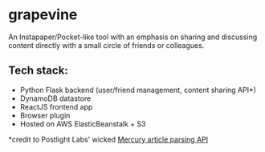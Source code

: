 # grapevine

An Instapaper/Pocket-like tool with an emphasis on sharing and discussing content directly with a small circle of friends or colleagues.

## Tech stack:
- Python Flask backend (user/friend management, content sharing API*)
- DynamoDB datastore
- ReactJS frontend app
- Browser plugin
- Hosted on AWS ElasticBeanstalk + S3

*credit to Postlight Labs' wicked [Mercury article parsing API](https://mercury.postlight.com/web-parser/)
